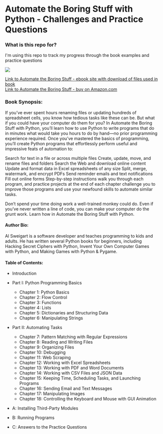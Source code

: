 # Automate the Boring Stuff with Python - Challenges and Practice Questions


### What is this repo for?
I'm using this repo to track my progress through the book examples and practice questions

![](https://nostarch.com/sites/default/files/styles/uc_product/public/AutomatetheBoringStuff_cover.png?itok=fh9CKZdn)

[Link to Automate the Boring Stuff - ebook site with download of files used in book](https://nostarch.com/automatestuff/)  
[Link to Automate the Boring Stuff - buy on Amazon.com](https://www.amazon.com/dp/B00WJ049VU)  

### Book Synopsis:  
If you’ve ever spent hours renaming files or updating hundreds of spreadsheet cells, you know how tedious tasks like these can be. But what if you could have your computer do them for you?
In Automate the Boring Stuff with Python, you’ll learn how to use Python to write programs that do in minutes what would take you hours to do by hand—no prior programming experience required. Once you’ve mastered the basics of programming, you’ll create Python programs that effortlessly perform useful and impressive feats of automation to:

Search for text in a file or across multiple files
Create, update, move, and rename files and folders
Search the Web and download online content
Update and format data in Excel spreadsheets of any size
Split, merge, watermark, and encrypt PDFs
Send reminder emails and text notifications
Fill out online forms
Step-by-step instructions walk you through each program, and practice projects at the end of each chapter challenge you to improve those programs and use your newfound skills to automate similar tasks.

Don’t spend your time doing work a well-trained monkey could do. Even if you’ve never written a line of code, you can make your computer do the grunt work. Learn how in Automate the Boring Stuff with Python.

#### Author Bio:  
Al Sweigart is a software developer and teaches programming to kids and adults. He has written several Python books for beginners, including Hacking Secret Ciphers with Python, Invent Your Own Computer Games with Python, and Making Games with Python & Pygame.

#### Table of Contents:
- Introduction
- Part I: Python Programming Basics
   - Chapter 1: Python Basics
   - Chapter 2: Flow Control
   - Chapter 3: Functions
   - Chapter 4: Lists
   - Chapter 5: Dictionaries and Structuring Data
   - Chapter 6: Manipulating Strings

- Part II: Automating Tasks
   - Chapter 7: Pattern Matching with Regular Expressions
   - Chapter 8: Reading and Writing Files
   - Chapter 9: Organizing Files
   - Chapter 10: Debugging
   - Chapter 11: Web Scraping
   - Chapter 12: Working with Excel Spreadsheets
   - Chapter 13: Working with PDF and Word Documents
   - Chapter 14: Working with CSV Files and JSON Data
   - Chapter 15: Keeping Time, Scheduling Tasks, and Launching Programs
   - Chapter 16: Sending Email and Text Messages
   - Chapter 17: Manipulating Images
   - Chapter 18: Controlling the Keyboard and Mouse with GUI Animation

- A: Installing Third-Party Modules
- B: Running Programs
- C: Answers to the Practice Questions